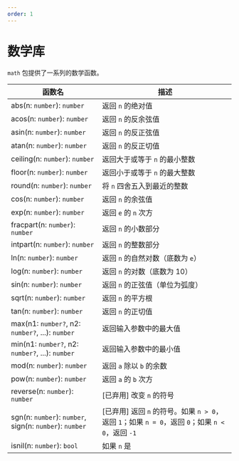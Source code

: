 ```yaml
---
order: 1
---
```


# 数学库

`math` 包提供了一系列的数学函数。

| 函数名                                                  | 描述                                                                                              |
| ------------------------------------------------------- | ------------------------------------------------------------------------------------------------- |
| abs(n: `number`): `number`                              | 返回 `n` 的绝对值                                                                                 |
| acos(n: `number`): `number`                             | 返回 `n` 的反余弦值                                                                               |
| asin(n: `number`): `number`                             | 返回 `n` 的反正弦值                                                                               |
| atan(n: `number`): `number`                             | 返回 `n` 的反正切值                                                                               |
| ceiling(n: `number`): `number`                          | 返回大于或等于 `n` 的最小整数                                                                     |
| floor(n: `number`): `number`                            | 返回小于或等于 `n` 的最大整数                                                                     |
| round(n: `number`): `number`                            | 将 `n` 四舍五入到最近的整数                                                                       |
| cos(n: `number`): `number`                              | 返回 `n` 的余弦值                                                                                 |
| exp(n: `number`): `number`                              | 返回 `e` 的 `n` 次方                                                                              |
| fracpart(n: `number`): `number`                         | 返回 `n` 的小数部分                                                                               |
| intpart(n: `number`): `number`                          | 返回 `n` 的整数部分                                                                               |
| ln(n: `number`): `number`                               | 返回 `n` 的自然对数（底数为 `e`）                                                                 |
| log(n: `number`): `number`                              | 返回 `n` 的对数（底数为 10）                                                                      |
| sin(n: `number`): `number`                              | 返回 `n` 的正弦值（单位为弧度）                                                                   |
| sqrt(n: `number`): `number`                             | 返回 `n` 的平方根                                                                                 |
| tan(n: `number`): `number`                              | 返回 `n` 的正切值                                                                                 |
| max(n1: `number?`, n2: `number?`, ...): `number`        | 返回输入参数中的最大值                                                                            |
| min(n1: `number?`, n2: `number?`, ...): `number`        | 返回输入参数中的最小值                                                                            |
| mod(n: `number`): `number`                              | 返回 `a` 除以 `b` 的余数                                                                          |
| pow(n: `number`): `number`                              | 返回 `a` 的 `b` 次方                                                                              |
| reverse(n: `number`): `number`                          | [已弃用] 改变 `n` 的符号                                                                          |
| sgn(n: `number`): `number`, sign(n: `number`): `number` | [已弃用] 返回 `n` 的符号。如果 `n > 0`，返回 `1`；如果 `n = 0`，返回 `0`；如果 `n < 0`，返回 `-1` |
| isnil(n: `number`): `bool`                              | 如果 `n` 是                                                                                       |
